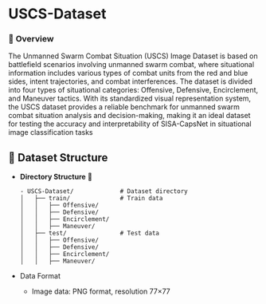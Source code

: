 # USCS-Dataset
### 📌 **Overview**

The Unmanned Swarm Combat Situation (USCS) Image Dataset is based on battlefield scenarios involving unmanned swarm combat, where situational information includes various types of combat units from the red and blue sides, intent trajectories, and combat interferences. The dataset is divided into four types of situational categories: Offensive, Defensive, Encirclement, and Maneuver tactics. With its standardized visual representation system, the USCS dataset provides a reliable benchmark for unmanned swarm combat situation analysis and decision-making, making it an ideal dataset for testing the accuracy and interpretability of SISA-CapsNet in situational image classification tasks  

## 📁 **Dataset Structure**

- **Directory Structure** 📂

  ```
  - USCS-Dataset/             # Dataset directory
  │   ├── train/              # Train data
  │   │   ├── Offensive/
  │   │   ├── Defensive/
  │   │   ├── Encirclement/
  │   │   ├── Maneuver/
  │   ├── test/               # Test data
  │   │   ├── Offensive/
  │   │   ├── Defensive/
  │   │   ├── Encirclement/
  │   │   ├── Maneuver/
  ```

- Data Format

  - Image data: PNG format, resolution 77×77
